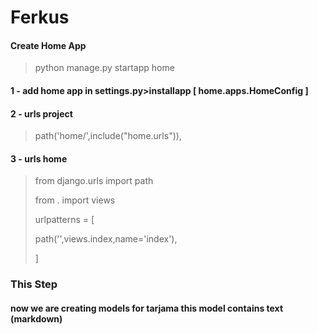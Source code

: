 # Ferkus

#### Create Home App
>
> python manage.py startapp home
>
#### 1 - add home app in settings.py>installapp [ home.apps.HomeConfig ]
#### 2 - urls project 
> path('home/',include("home.urls")),
#### 3 - urls home
>from django.urls import path
>
>from . import views
>
>urlpatterns = [
>
>    path('',views.index,name='index'),
>
>]
### This Step
#### now we are creating models for tarjama this model contains text (markdown) 
